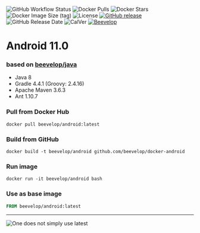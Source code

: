 ![GitHub Workflow Status](https://img.shields.io/github/workflow/status/beevelop/docker-android/Docker%20Image?style=for-the-badge)
![Docker Pulls](https://img.shields.io/docker/pulls/beevelop/android.svg?style=for-the-badge)
![Docker Stars](https://img.shields.io/docker/stars/beevelop/android?style=for-the-badge)
![Docker Image Size (tag)](https://img.shields.io/docker/image-size/beevelop/android/latest?style=for-the-badge)
![License](https://img.shields.io/github/license/beevelop/docker-android?style=for-the-badge)
[![GitHub release](https://img.shields.io/github/release/beevelop/docker-android.svg?style=for-the-badge)](https://github.com/beevelop/docker-android/releases)
![GitHub Release Date](https://img.shields.io/github/release-date/beevelop/docker-android?style=for-the-badge)
![CalVer](https://img.shields.io/badge/CalVer-YYYY.MM.MICRO-22bfda.svg?style=for-the-badge)
[![Beevelop](https://img.shields.io/badge/-%20Made%20with%20%F0%9F%8D%AF%20by%20%F0%9F%90%9Dvelop-blue.svg?style=for-the-badge)](https://beevelop.com)

# Android 11.0
### based on [beevelop/java](https://github.com/beevelop/docker-java)
- Java 8
- Gradle 4.4.1 (Groovy: 2.4.16)
- Apache Maven 3.6.3
- Ant 1.10.7

### Pull from Docker Hub
```
docker pull beevelop/android:latest
```

### Build from GitHub
```
docker build -t beevelop/android github.com/beevelop/docker-android
```

### Run image
```
docker run -it beevelop/android bash
```

### Use as base image
```Dockerfile
FROM beevelop/android:latest
```

----

![One does not simply use latest](https://i.imgflip.com/1fgwxr.jpg)
